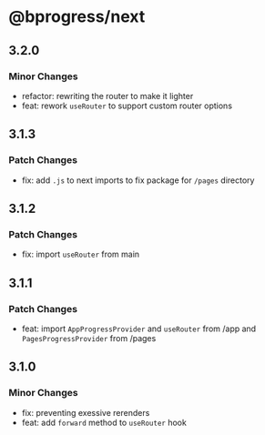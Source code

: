 # @bprogress/next

## 3.2.0

### Minor Changes

- refactor: rewriting the router to make it lighter
- feat: rework `useRouter` to support custom router options

## 3.1.3

### Patch Changes

- fix: add `.js` to next imports to fix package for `/pages` directory

## 3.1.2

### Patch Changes

- fix: import `useRouter` from main

## 3.1.1

### Patch Changes

- feat: import `AppProgressProvider` and `useRouter` from /app and `PagesProgressProvider` from /pages

## 3.1.0

### Minor Changes

- fix: preventing exessive rerenders
- feat: add `forward` method to `useRouter` hook
